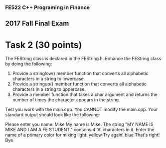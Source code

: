 ### FE522 C++ Programing in Finance

## 2017 Fall Final Exam

# Task 2 (30 points)

The FEString class is declared in the FEString.h.
Enhance the FEString class by doing the following:
1. Provide a stringlow() member function that converts all alphabetic characters in a string to lowercase.
2. Provide a stringup() member function that converts all alphabetic characters in a string to uppercase.
3. Provide a member function that takes a char argument and returns the number of times the character appears in the string.

Test you work with the main.cpp. You CANNOT modify the main.cpp.
Your standard output should look like the following:

Please enter you name: Mike
My name is Mike.
The string "MY NAME IS MIKE AND I AM A FE STUDENT." contains 4 'A' characters in it.
Enter the name of a primary color for mixing light: yellow
Try again!
blue
That's right!
Bye
